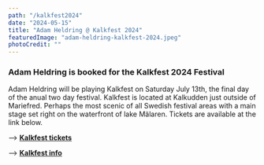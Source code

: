 ```yaml
---
path: "/kalkfest2024"
date: "2024-05-15"
title: "Adam Heldring @ Kalkfest 2024"
featuredImage: "adam-heldring-kalkfest-2024.jpeg"
photoCredit: ""
---
```


### Adam Heldring is booked for the Kalkfest 2024 Festival

Adam Heldring will be playing Kalkfest on Saturday July 13th, the final day of the anual two day festival.
Kalkfest is located at Kalkudden just outside of Mariefred. Perhaps the most scenic of all Swedish festival areas with a main stage set right on the waterfront of lake Mälaren. Tickets are available at the link below.

––> **[Kalkfest tickets](https://billetto.se/e/kalkfest-2024-biljetter-916753?fbclid=IwZXh0bgNhZW0CMTAAAR3eUwi4pXVcCRKA9Ex0MCP6ux06GGnn9WF2eFMxrSFUxRBsU8YLLjGmWaA_aem_AeEQ4BxJTT1kktUvz5WNU89ph42136uIW9Zngvmwgju4Z-YKs7S2mxycbdyP1IEldvEg49OWORNrLGh7OBr3MVk5)**

––> **[Kalkfest info](https://www.facebook.com/events/1582437872574643/?acontext=%7B%22event_action_history%22%3A[]%7D)**
